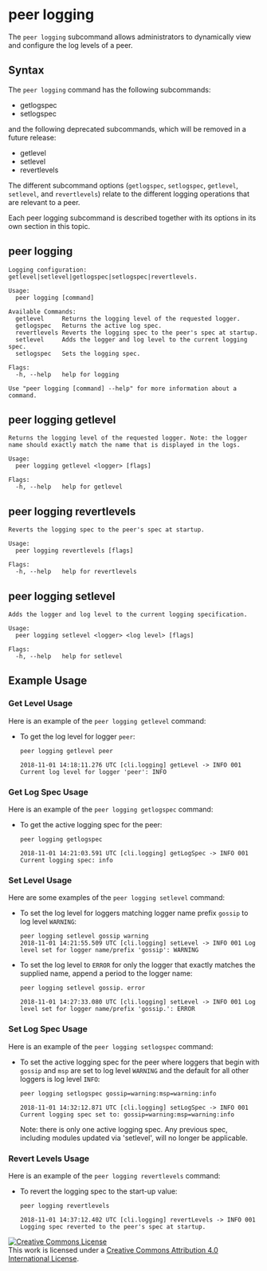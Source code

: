 # peer logging

The `peer logging` subcommand allows administrators to dynamically view and
configure the log levels of a peer.

## Syntax

The `peer logging` command has the following subcommands:

  * getlogspec
  * setlogspec

and the following deprecated subcommands, which will be removed
in a future release:

  * getlevel
  * setlevel
  * revertlevels

The different subcommand options (`getlogspec`, `setlogspec`, `getlevel`, `setlevel`,
and `revertlevels`) relate to the different logging operations that are relevant
to a peer.

Each peer logging subcommand is described together with its options in its own
section in this topic.

## peer logging
```
Logging configuration: getlevel|setlevel|getlogspec|setlogspec|revertlevels.

Usage:
  peer logging [command]

Available Commands:
  getlevel     Returns the logging level of the requested logger.
  getlogspec   Returns the active log spec.
  revertlevels Reverts the logging spec to the peer's spec at startup.
  setlevel     Adds the logger and log level to the current logging spec.
  setlogspec   Sets the logging spec.

Flags:
  -h, --help   help for logging

Use "peer logging [command] --help" for more information about a command.
```


## peer logging getlevel
```
Returns the logging level of the requested logger. Note: the logger name should exactly match the name that is displayed in the logs.

Usage:
  peer logging getlevel <logger> [flags]

Flags:
  -h, --help   help for getlevel
```


## peer logging revertlevels
```
Reverts the logging spec to the peer's spec at startup.

Usage:
  peer logging revertlevels [flags]

Flags:
  -h, --help   help for revertlevels
```


## peer logging setlevel
```
Adds the logger and log level to the current logging specification.

Usage:
  peer logging setlevel <logger> <log level> [flags]

Flags:
  -h, --help   help for setlevel
```

## Example Usage

### Get Level Usage

Here is an example of the `peer logging getlevel` command:

  * To get the log level for logger `peer`:

    ```
    peer logging getlevel peer

    2018-11-01 14:18:11.276 UTC [cli.logging] getLevel -> INFO 001 Current log level for logger 'peer': INFO

    ```

### Get Log Spec Usage

Here is an example of the `peer logging getlogspec` command:

  * To get the active logging spec for the peer:

    ```
    peer logging getlogspec

    2018-11-01 14:21:03.591 UTC [cli.logging] getLogSpec -> INFO 001 Current logging spec: info

    ```

### Set Level Usage

Here are some examples of the `peer logging setlevel` command:

  * To set the log level for loggers matching logger name prefix `gossip` to
    log level `WARNING`:

    ```
    peer logging setlevel gossip warning
    2018-11-01 14:21:55.509 UTC [cli.logging] setLevel -> INFO 001 Log level set for logger name/prefix 'gossip': WARNING
    ```

  * To set the log level to `ERROR` for only the logger that exactly matches the
    supplied name, append a period to the logger name:

    ```
    peer logging setlevel gossip. error

    2018-11-01 14:27:33.080 UTC [cli.logging] setLevel -> INFO 001 Log level set for logger name/prefix 'gossip.': ERROR
    ```

### Set Log Spec Usage

Here is an example of the `peer logging setlogspec` command:

  * To set the active logging spec for the peer where loggers that begin with
    `gossip` and `msp` are set to log level `WARNING` and the default for all
    other loggers is log level `INFO`:

    ```
    peer logging setlogspec gossip=warning:msp=warning:info

    2018-11-01 14:32:12.871 UTC [cli.logging] setLogSpec -> INFO 001 Current logging spec set to: gossip=warning:msp=warning:info

    ```

    Note: there is only one active logging spec. Any previous spec, including
    modules updated via 'setlevel', will no longer be applicable.

### Revert Levels Usage

Here is an example of the `peer logging revertlevels` command:

  * To revert the logging spec to the start-up value:

    ```
    peer logging revertlevels

    2018-11-01 14:37:12.402 UTC [cli.logging] revertLevels -> INFO 001 Logging spec reverted to the peer's spec at startup.

    ```

<a rel="license" href="http://creativecommons.org/licenses/by/4.0/"><img alt="Creative Commons License" style="border-width:0" src="https://i.creativecommons.org/l/by/4.0/88x31.png" /></a><br />This work is licensed under a <a rel="license" href="http://creativecommons.org/licenses/by/4.0/">Creative Commons Attribution 4.0 International License</a>.
